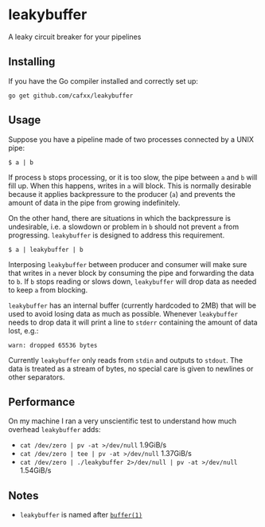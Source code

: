 # leakybuffer
A leaky circuit breaker for your pipelines

## Installing
If you have the Go compiler installed and correctly set up:

    go get github.com/cafxx/leakybuffer

## Usage
Suppose you have a pipeline made of two processes connected by a UNIX pipe:

    $ a | b

If process `b` stops processing, or it is too slow, the pipe between `a` and `b`
will fill up. When this happens, writes in `a` will block. This is normally
desirable because it applies backpressure to the producer (`a`) and prevents the
amount of data in the pipe from growing indefinitely.

On the other hand, there are situations in which the backpressure is
undesirable, i.e. a slowdown or problem in `b` should not prevent `a` from
progressing. `leakybuffer` is designed to address this requirement.

    $ a | leakybuffer | b

Interposing `leakybuffer` between producer and consumer will make sure that
writes in `a` never block by consuming the pipe and forwarding the data to `b`.
If `b` stops reading or slows down, `leakybuffer` will drop data as needed to
keep `a` from blocking.

`leakybuffer` has an internal buffer (currently hardcoded to 2MB) that will be
used to avoid losing data as much as possible. Whenever `leakybuffer` needs to
drop data it will print a line to `stderr` containing the amount of data lost,
e.g.:

    warn: dropped 65536 bytes

Currently `leakybuffer` only reads from `stdin` and outputs to `stdout`. The
data is treated as a stream of bytes, no special care is given to newlines or
other separators.

## Performance
On my machine I ran a very unscientific test to understand how much overhead
`leakybuffer` adds:

- ```cat /dev/zero | pv -at >/dev/null``` 1.9GiB/s
- ```cat /dev/zero | tee | pv -at >/dev/null``` 1.37GiB/s
- ```cat /dev/zero | ./leakybuffer 2>/dev/null | pv -at >/dev/null``` 1.54GiB/s

## Notes
- `leakybuffer` is named after [`buffer(1)`][1]

[1]: http://linux.die.net/man/1/buffer
